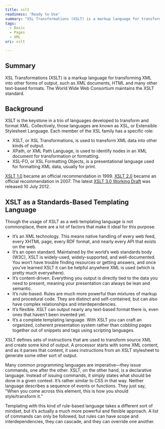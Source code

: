 ```yaml
---
title: xslt
readiness: 'Ready to Use'
summary: "XSL Transformations (XSLT) is a markup language for transforming XML into other forms of output, such as XML documents, HTML and many other text-based formats. The World Wide Web Consortium maintains the XSLT standard.\n"
tags:
  - Basic
  - Pages
  - XML
uri: xslt

---
```

## <span>Summary</span>

XSL Transformations (XSLT) is a markup language for transforming XML into other forms of output, such as XML documents, HTML and many other text-based formats. The World Wide Web Consortium maintains the XSLT standard.

## <span>Background</span>

XSLT is the keystone in a trio of languages developed to transform and format XML. Collectively, those languages are known as XSL, or Extensible Stylesheet Language. Each member of the XSL family has a specific role:

-   XSLT, or XSL Transformations, is used to transform XML data into other kinds of output.
-   XPath, or XML Path Language, is used to identify nodes in an XML document for transformation or formatting.
-   XSL-FO, or XSL Formatting Objects, is a presentational language used for formatting XML data, usually for print.

[XSLT 1.0](http://www.w3.org/TR/1999/REC-xslt-19991116) became an official recommendation in 1999. [XSLT 2.0](http://www.w3.org/TR/2007/REC-xslt20-20070123/) became an official recommendation in 2007. The latest [XSLT 3.0 Working Draft](http://www.w3.org/TR/2012/WD-xslt-30-20120710/) was released 10 July 2012.

## <span>XSLT as a Standards-Based Templating Language</span>

Though the usage of XSLT as a web templating language is not commonplace, there are a lot of factors that make it ideal for this purpose.

-   It’s an XML technology. This means native handling of every web feed, every XHTML page, every RDF format, and nearly every API that exists on the web.
-   It’s an open standard. Maintained by the world’s web standards body (W3C), XSLT is widely-used, widely-supported, and well-documented. You won’t have trouble finding resources or getting answers, and once you’ve learned XSLT it can be helpful anywhere XML is used (which is pretty much everywhere).
-   It’s content-driven. Everything you output is directly tied to the data you need to present, meaning your presentation can always be lean and semantic.
-   It’s rule-based. Rules are much more powerful than mixtures of markup and procedural code. They are distinct and self-contained, but can also have complex relationships and interdependencies.
-   It’s flexible. XSLT can output nearly any text-based format there is, even ones that haven’t been invented yet.
-   It’s a complete templating language. With XSLT you can craft an organized, coherent presentation system rather than cobbling pages together out of snippets and tags using scripting languages.

XSLT defines sets of instructions that are used to transform source XML and create some kind of output. A processor starts with some XML content, and as it parses that content, it uses instructions from an XSLT stylesheet to generate some other sort of output.

Many common programming languages are imperative—they issue commands, one after the other. XSLT, on the other hand, is a declarative language. Instead of issuing commands, it simply states what should be done in a given context. It’s rather similar to CSS in that way. Neither language describes a sequence of events or functions. They just say, "When you come across this element, this is how you should style/transform it.”

Templating with this kind of rule-based language takes a different sort of mindset, but it’s actually a much more powerful and flexible approach. A list of commands can only be followed, but rules can have scope and interdependencies, they can cascade, and they can override one another.